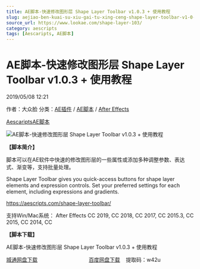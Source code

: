 ```yaml
---
title: AE脚本-快速修改图形层 Shape Layer Toolbar v1.0.3 + 使用教程
slug: aejiao-ben-kuai-su-xiu-gai-tu-xing-ceng-shape-layer-toolbar-v1-0-3-shi-yong-jiao-cheng
source_url: https://www.lookae.com/shape-layer-103/
category: aescripts
tags: [Aescaripts, AE脚本]
---
```

# AE脚本-快速修改图形层 Shape Layer Toolbar v1.0.3 + 使用教程

2019/05/08 12:21

作者：大众脸
分类：[AE插件](https://www.lookae.com/after-effects/aechajian/) / [AE脚本](https://www.lookae.com/after-effects/aescripts/) / [After Effects](https://www.lookae.com/after-effects/)

[Aescaripts](https://www.lookae.com/tag/aescaripts/)[AE脚本](https://www.lookae.com/tag/ae%e8%84%9a%e6%9c%ac/)

![AE脚本-快速修改图形层 Shape Layer Toolbar v1.0.3 + 使用教程](https://www.lookae.com/wp-content/uploads/2018/09/Shape-Layer.jpg "AE脚本-快速修改图形层 Shape Layer Toolbar v1.0.3 + 使用教程-LookAE.com")

**【脚本简介】**

脚本可以在AE软件中快速的修改图形层的一些属性或添加多种调整参数、表达式、渐变等，支持批量处理。

Shape Layer Toolbar gives you quick-access buttons for shape layer elements and expression controls. Set your preferred settings for each element, including expressions and gradients.

https://aescripts.com/shape-layer-toolbar/

支持Win/Mac系统： After Effects CC 2019, CC 2018, CC 2017, CC 2015.3, CC 2015, CC 2014, CC

**【脚本下载】**

AE脚本-快速修改图形层 Shape Layer Toolbar v1.0.3 + 使用教程

[城通网盘下载](https://lookae.ctfile.com/fs/680462-373146536)                                   [百度网盘下载](https://pan.baidu.com/s/1g98Qv-znOReXqes_i5BAeQ)    提取码：w42u
